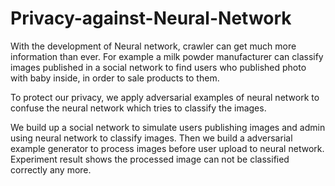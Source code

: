 # Privacy-against-Neural-Network
 With the development of Neural network, crawler can get much more information than ever. For example a milk powder manufacturer can classify images published in a social network to find users who published photo with baby inside, in order to sale products to them.
 
  To protect our privacy, we apply adversarial examples of neural network to confuse the neural network which tries to classify the images.

  We build up a social network to simulate users publishing images and admin using neural network to classify images. Then we build a adversarial example generator to process  images before user upload to neural network. Experiment result shows the processed image can not be classified correctly any more.
